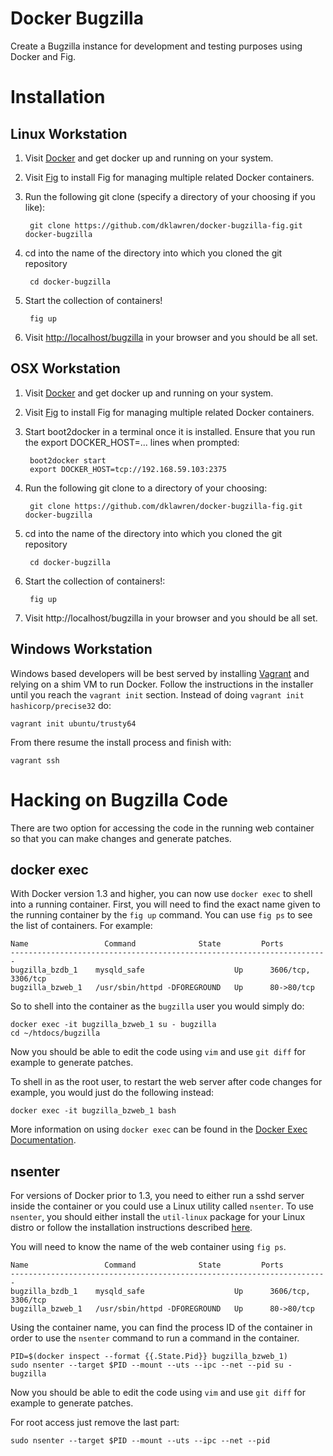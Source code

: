 Docker Bugzilla
===============

Create a Bugzilla instance for development and testing purposes
using Docker and Fig.

# Installation

## Linux Workstation

1. Visit [Docker][docker] and get docker up and running on  your system.

2. Visit [Fig][fig] to install Fig for managing multiple related Docker containers.

3. Run the following git clone (specify a directory of your choosing if you like):

        git clone https://github.com/dklawren/docker-bugzilla-fig.git docker-bugzilla

4. cd into the name of the directory into which you cloned the git repository

        cd docker-bugzilla

5. Start the collection of containers!

        fig up

7. Visit [http://localhost/bugzilla][localhost] in your browser and you should be all set.

## OSX Workstation

1. Visit [Docker][docker] and get docker up and running on your system.

2. Visit [Fig][fig] to install Fig for managing multiple related Docker containers.

3. Start boot2docker in a terminal once it is installed. Ensure that you run the
 export DOCKER_HOST=... lines when prompted:

        boot2docker start
        export DOCKER_HOST=tcp://192.168.59.103:2375

4. Run the following git clone to a directory of your choosing:

        git clone https://github.com/dklawren/docker-bugzilla-fig.git docker-bugzilla

5. cd into the name of the directory into which you cloned the git repository

        cd docker-bugzilla

6. Start the collection of containers!:

        fig up

7. Visit http://localhost/bugzilla in your browser and you should be all set.

## Windows Workstation

Windows based developers will be best served by installing [Vagrant][vagrant] and
relying on a shim VM to run Docker. Follow the instructions in the installer until
you reach the ``vagrant init`` section. Instead of doing ``vagrant init hashicorp/precise32`` do:

    vagrant init ubuntu/trusty64

From there resume the install process and finish with:

    vagrant ssh

# Hacking on Bugzilla Code

There are two option for accessing the code in the running web container so that
you can make changes and generate patches.

## docker exec

With Docker version 1.3 and higher, you can now use ``docker exec`` to shell
into a running container. First, you will need to find the exact name given to
the running container by the ``fig up`` command. You can use ``fig ps`` to see
the list of containers. For example:

    Name                 Command              State         Ports
    -----------------------------------------------------------------------
    bugzilla_bzdb_1    mysqld_safe                    Up      3606/tcp, 3306/tcp
    bugzilla_bzweb_1   /usr/sbin/httpd -DFOREGROUND   Up      80->80/tcp

So to shell into the container as the ``bugzilla`` user you would simply do:

    docker exec -it bugzilla_bzweb_1 su - bugzilla
    cd ~/htdocs/bugzilla

Now you should be able to edit the code using ``vim`` and use ``git diff`` for
example to generate patches.

To shell in as the root user, to restart the web server after code changes for
example, you would just do the following instead:

    docker exec -it bugzilla_bzweb_1 bash

More information on using ``docker exec`` can be found in the
[Docker Exec Documentation](https://docs.docker.com/reference/commandline/cli/#exec).

## nsenter

For versions of Docker prior to 1.3, you need to either run a sshd server inside
the container or you could use a Linux utility called ``nsenter``. To use
``nsenter``, you should either install the ``util-linux`` package for your Linux
distro or follow the installation instructions described
[here](http://blog.docker.com/tag/nsenter/).

You will need to know the name of the web container using ``fig ps``.

    Name                 Command              State         Ports
    -----------------------------------------------------------------------
    bugzilla_bzdb_1    mysqld_safe                    Up      3606/tcp, 3306/tcp
    bugzilla_bzweb_1   /usr/sbin/httpd -DFOREGROUND   Up      80->80/tcp

Using the container name, you can find the process ID of the container in order
to use the ``nsenter`` command to run a command in the container.

    PID=$(docker inspect --format {{.State.Pid}} bugzilla_bzweb_1)
    sudo nsenter --target $PID --mount --uts --ipc --net --pid su - bugzilla

Now you should be able to edit the code using ``vim`` and use ``git diff`` for
example to generate patches.

For root access just remove the last part:

    sudo nsenter --target $PID --mount --uts --ipc --net --pid

[docker]: https://docs.docker.com/installation/
[fig]: http://www.fig.sh
[localhost]: http://localhost/bugzilla
[vagrant]: https://docs.vagrantup.com/v2/getting-started/
